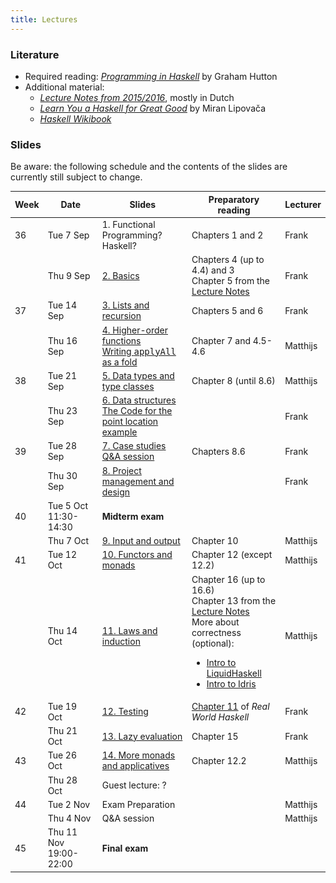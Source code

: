 ```yaml
---
title: Lectures
---
```


### Literature

* Required reading: [*Programming in Haskell*](http://www.cs.nott.ac.uk/~pszgmh/pih.html) by Graham Hutton
* Additional material:
    - [*Lecture Notes from 2015/2016*](http://www.cs.uu.nl/people/jur/FP-elec.pdf), mostly in Dutch
    - [*Learn You a Haskell for Great Good*](http://learnyouahaskell.com/) by Miran Lipovača
    - [*Haskell Wikibook*](https://en.wikibooks.org/wiki/Haskell)

### Slides

Be aware: the following schedule and the contents of the slides are
currently still subject to change.

<table class="table table-striped table-hover" style="font-size: 14px;">
  <thead>
    <tr>
      <th>Week</th>
      <th>Date</th>
      <th>Slides</th>
      <th>Preparatory reading</th>
      <th>Lecturer</th>
    </tr>
  </thead>
  <tbody>
    <tr>
      <td>36</td>
      <td>Tue 7 Sep</td>
      <td>1. Functional Programming? Haskell?</td>
      <td>Chapters 1 and 2</td>
      <td>Frank</td>
    </tr>
    <tr>
      <td></td>
      <td>Thu 9 Sep</td>
      <td><a href="slides/fp-02-basics.pdf">2. Basics</a>
      </td>
      <td>Chapters 4 (up to 4.4) and 3
        <br>Chapter 5 from the <a
                                 href="http://www.staff.science.uu.nl/~hage0101/FP-elec.pdf">Lecture
          Notes</a></td>
      <td>Frank</td>
    </tr>
    <tr>
      <td>37</td>
      <td>Tue 14 Sep</td>
      <td><a href="slides/fp-03-lists.pdf">3. Lists and recursion</a>
  </td>
      <td>Chapters 5 and 6</td>
      <td>Frank</td>
    </tr>
    <tr>
      <td></td>
      <td>Thu 16 Sep</td>
      <td><a href="slides/fp-04-h-o-functions.pdf">4. Higher-order functions</a>
        <br><a href="applyAllFold.html">Writing <tt>applyAll</tt> as a fold</a>
        <!-- <br><a href="slides/Lecture4.hs">Example Haskell code from lecture</a> -->
        <!-- <br><a href="slides/Lecture4.py">Example Python code from lecture</a> -->
        </td>
      <td>Chapter 7 and 4.5-4.6</td>
      <td>Matthijs</td>
    </tr>
    <tr>
      <td>38</td>
      <td>Tue 21 Sep</td>
      <td><a href="slides/fp-05-data-classes.pdf">5. Data types and type classes</a>
        <!-- <br><a href="slides/Lecture5.hs">Example code from lecture</a> -->
        </td>
      <td>Chapter 8 (until 8.6)</td>
      <td>Matthijs</td>
    </tr>
    <tr>
      <td></td>
      <td>Thu 23 Sep</td>
      <td><a href="slides/fp-06-data-structures-new.pdf">6. Data
        structures</a><br/>
        <a href="slides/sweep.hs">The Code for the point location example</a>
      </td>
      <td></td>
      <td>Frank</td>
    </tr>
    <tr>
      <td>39</td>
      <td>Tue 28 Sep</td>
      <td><a href="slides/fp-07-case-studies.pdf">7. Case studies</a>
        <br><a href="slides/fp-qa-2020.pdf">Q&A session</a>
        <!-- <br/><a href="trees.html">The problem statements for the Tree exercises</a> -->
     </td>
      <td>Chapters 8.6</td>
      <td>Frank</td>
    </tr>
    <tr>
      <td></td>
      <td>Thu 30 Sep</td>
      <td><a href="slides/fp-08-project-design-test.pdf">8. Project
  management and design</a></td>
      <td></td>
      <td>Frank</td>
    </tr>
    <tr class="warning">
      <td>40</td>
      <td>Tue 5 Oct 11:30-14:30</td>
      <td><b>Midterm exam</b></td>
      <td></td>
      <td></td>
    </tr>
    <tr>
      <td></td>
      <td>Thu 7 Oct<br /></td>
      <td><a href="slides/fp-09-io.pdf">9. Input and output</a>
        <!-- <br><a href="slides/Lecture9.hs">Example code from lecture</a> -->
        </td>
      <td>Chapter 10</td>
      <td>Matthijs</td>
    </tr>
    <tr>
      <td>41</td>
      <td>Tue 12 Oct</td>
      <td><a href="slides/fp-10-monads-one.pdf">10. Functors and monads</a>
        <!-- <br><a href="slides/Lecture10.hs">Example code from lecture</a> -->
        </td>
      <td>Chapter 12 (except 12.2)</td>
      <td>Matthijs</td>
    </tr>
    <tr>
      <td></td>
      <td>Thu 14 Oct</td>
      <td><a href="slides/fp-11-laws.pdf">11. Laws and induction</a>
        <!-- <br><a href="slides/Lecture11.hs">Example proofs from lecture</a> -->
        </td>
      <td>Chapter 16 (up to 16.6)
        <br>Chapter 13 from the <a href="http://www.staff.science.uu.nl/~hage0101/FP-elec.pdf">Lecture Notes</a>
        <br>More about correctness (optional):
        <ul>
          <li><a href="https://www.youtube.com/watch?v=vQrutfPAERQ">Intro to LiquidHaskell</a></li>
          <li><a href="https://www.youtube.com/watch?v=X36ye-1x_HQ">Intro to Idris</a></li>
        </ul></td>
      <td>Matthijs</td>
    </tr>
    <tr>
      <td>42</td>
      <td>Tue 19 Oct</td>
      <td><a href="slides/fp-12-lazy-eval.pdf">12. Testing</a></td>
      <td><a href="http://book.realworldhaskell.org/read/testing-and-quality-assurance.html">Chapter 11</a> of <i>Real World Haskell</i></td>
      <td>Frank</td>
    </tr>
    <tr>
      <td></td>
      <td>Thu 21 Oct</td>
      <td><a href="slides/fp-12-lazy-eval.pdf">13. Lazy evaluation</a></td>
      <td>Chapter 15</td>
      <td>Frank</td>
    </tr>
    <tr>
      <td>43</td>
      <td>Tue 26 Oct</td>
      <td><a href="slides/fp-13-monads-two.pdf">14. More monads and applicatives</a>
        <!-- <br><a href="slides/Lecture13.hs">Example code from lecture</a> -->
        </td>
      <td>Chapter 12.2</td>
      <td>Matthijs</td>
    </tr>
    <tr>
      <td></td>
      <td>Thu 28 Oct</td>
      <td>Guest lecture: ?</td>
      <td></td>
      <td></td>
    </tr>
    <tr>
      <td>44</td>
      <td>Tue 2 Nov<br /></td>
      <td>Exam Preparation
        <!-- <br><a href="slides/Lecture14-exam-prep.hs">Solutions to example questions</a> -->
      </td>
      <td></td>
      <td>Matthijs</td>
    </tr><tr>
      <td></td>
      <td>Thu 4 Nov<br /></td>
      <td>Q&A session
        <!-- <br><a href="slides/Lecture14-exam-prep.hs">Solutions to example questions</a> -->
      </td>
      <td></td>
      <td>Matthijs</td>
    </tr><tr class="warning">
      <td>45</td>
      <td>Thu 11 Nov 19:00-22:00</td>
      <td><b>Final exam</b></td>
      <td></td>
      <td></td>
    </tr>
  </tbody>
</table>
